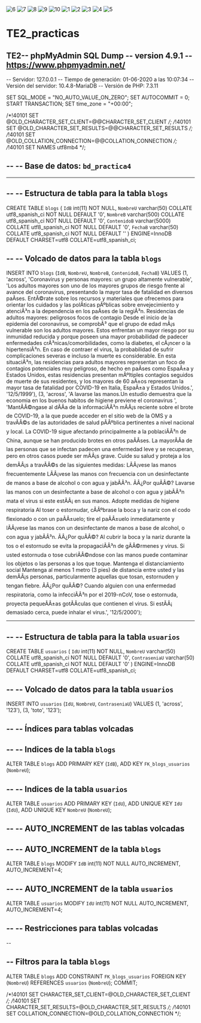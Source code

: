 
![6](https://user-images.githubusercontent.com/66241934/83391833-616b6f80-a3f4-11ea-8e36-5cddab61f7e6.jpg)
![7](https://user-images.githubusercontent.com/66241934/83391835-62040600-a3f4-11ea-9a2c-3b1ff4967549.jpg)
![8](https://user-images.githubusercontent.com/66241934/83391838-629c9c80-a3f4-11ea-9ce0-a80de113da51.jpg)
![9](https://user-images.githubusercontent.com/66241934/83391839-629c9c80-a3f4-11ea-9866-04d338794ff0.jpg)
![10](https://user-images.githubusercontent.com/66241934/83391841-63353300-a3f4-11ea-8533-98be2c3645af.jpg)
![1](https://user-images.githubusercontent.com/66241934/83391842-63353300-a3f4-11ea-9203-89f60456013e.jpg)
![2](https://user-images.githubusercontent.com/66241934/83391843-63cdc980-a3f4-11ea-8bbc-986a6f982d33.jpg)
![3](https://user-images.githubusercontent.com/66241934/83391844-63cdc980-a3f4-11ea-8ff2-e9cb6f9ad858.jpg)
![4](https://user-images.githubusercontent.com/66241934/83391845-64666000-a3f4-11ea-883f-c1eec60abad7.jpg)
![5](https://user-images.githubusercontent.com/66241934/83391846-64666000-a3f4-11ea-9c6f-543fc450e3a1.jpg)









# TE2_practicas



TE2-- phpMyAdmin SQL Dump
-- version 4.9.1
-- https://www.phpmyadmin.net/
--
-- Servidor: 127.0.0.1
-- Tiempo de generación: 01-06-2020 a las 10:07:34
-- Versión del servidor: 10.4.8-MariaDB
-- Versión de PHP: 7.3.11

SET SQL_MODE = "NO_AUTO_VALUE_ON_ZERO";
SET AUTOCOMMIT = 0;
START TRANSACTION;
SET time_zone = "+00:00";


/*!40101 SET @OLD_CHARACTER_SET_CLIENT=@@CHARACTER_SET_CLIENT */;
/*!40101 SET @OLD_CHARACTER_SET_RESULTS=@@CHARACTER_SET_RESULTS */;
/*!40101 SET @OLD_COLLATION_CONNECTION=@@COLLATION_CONNECTION */;
/*!40101 SET NAMES utf8mb4 */;

--
-- Base de datos: `bd_practica4`
--

-- --------------------------------------------------------

--
-- Estructura de tabla para la tabla `blogs`
--

CREATE TABLE `blogs` (
  `IdB` int(11) NOT NULL,
  `NombreU` varchar(50) COLLATE utf8_spanish_ci NOT NULL DEFAULT '0',
  `NombreB` varchar(500) COLLATE utf8_spanish_ci NOT NULL DEFAULT '0',
  `ContenidoB` varchar(5000) COLLATE utf8_spanish_ci NOT NULL DEFAULT '0',
  `FechaB` varchar(50) COLLATE utf8_spanish_ci NOT NULL DEFAULT ''
) ENGINE=InnoDB DEFAULT CHARSET=utf8 COLLATE=utf8_spanish_ci;

--
-- Volcado de datos para la tabla `blogs`
--

INSERT INTO `blogs` (`IdB`, `NombreU`, `NombreB`, `ContenidoB`, `FechaB`) VALUES
(1, 'across', 'Coronavirus y personas mayores: un grupo altamente vulnerable', 'Los adultos mayores son uno de los mayores grupos de riesgo frente al avance del coronavirus, presentando la mayor tasa de fatalidad en diversos paÃ­ses. EntÃ©rate sobre los recursos y materiales que ofrecemos para orientar los cuidados y las polÃ­ticas pÃºblicas sobre envejecimiento y atenciÃ³n a la dependencia en los paÃ­ses de la regiÃ³n.  Residencias de adultos mayores: peligrosos focos de contagio Desde el inicio de la epidemia del coronavirus, se comprobÃ³ que el grupo de edad mÃ¡s vulnerable son los adultos mayores. Estos enfrentan un mayor riesgo por su inmunidad reducida y porque poseen una mayor probabilidad de padecer enfermedades crÃ³nicas/comorbilidades, como la diabetes, el cÃ¡ncer o la hipertensiÃ³n. En caso de contraer el virus, la probabilidad de sufrir complicaciones severas e incluso la muerte es considerable. En esta situaciÃ³n, las residencias para adultos mayores representan un foco de contagios potenciales muy peligroso, de hecho en  paÃ­ses como EspaÃ±a y Estados Unidos, estas residencias  presentan mÃºltiples contagios seguidos de muerte de sus residentes, y los mayores de 60 aÃ±os representan la mayor tasa de fatalidad por COVID-19 en Italia, EspaÃ±a y Estados Unidos.', '12/5/1999'),
(3, 'across', 'A lavarse las manos.Un estudio demuestra que la economia en los buenos habitos de higiene previene el coronavirus ', 'MantÃÂ©ngase al dÃÂ­a de la informaciÃÂ³n mÃÂ¡s reciente sobre el brote de COVID-19, a la que puede acceder en el sitio web de la OMS y a travÃÂ©s de las autoridades de salud pÃÂºblica pertinentes a nivel nacional y local. La COVID-19 sigue afectando principalmente a la poblaciÃÂ³n de China, aunque se han producido brotes en otros paÃÂ­ses. La mayorÃÂ­a de las personas que se infectan padecen una enfermedad leve y se recuperan, pero en otros casos puede ser mÃÂ¡s grave. Cuide su salud y proteja a los demÃÂ¡s a travÃÂ©s de las siguientes medidas:  LÃÂ¡vese las manos frecuentemente LÃÂ¡vese las manos con frecuencia con un desinfectante de manos a base de alcohol o con agua y jabÃÂ³n.  ÃÂ¿Por quÃÂ©? Lavarse las manos con un desinfectante a base de alcohol o con agua y jabÃÂ³n mata el virus si este estÃÂ¡ en sus manos.  Adopte medidas de higiene respiratoria Al toser o estornudar, cÃÂºbrase la boca y la nariz con el codo flexionado o con un paÃÂ±uelo; tire el paÃÂ±uelo inmediatamente y lÃÂ¡vese las manos con un desinfectante de manos a base de alcohol, o con agua y jabÃÂ³n.  ÃÂ¿Por quÃÂ©? Al cubrir la boca y la nariz durante la tos o el estornudo se evita la propagaciÃÂ³n de gÃÂ©rmenes y virus. Si usted estornuda o tose cubriÃÂ©ndose con las manos puede contaminar los objetos o las personas a los que toque.  Mantenga el distanciamiento social Mantenga al menos 1 metro (3 pies) de distancia entre usted y las demÃÂ¡s personas, particularmente aquellas que tosan, estornuden y tengan fiebre.  ÃÂ¿Por quÃÂ©? Cuando alguien con una enfermedad respiratoria, como la infecciÃÂ³n por el 2019-nCoV, tose o estornuda, proyecta pequeÃÂ±as gotÃÂ­culas que contienen el virus. Si estÃÂ¡ demasiado cerca, puede inhalar el virus.', '12/5/2000');

-- --------------------------------------------------------

--
-- Estructura de tabla para la tabla `usuarios`
--

CREATE TABLE `usuarios` (
  `IdU` int(11) NOT NULL,
  `NombreU` varchar(50) COLLATE utf8_spanish_ci NOT NULL DEFAULT '0',
  `ContraseniaU` varchar(50) COLLATE utf8_spanish_ci NOT NULL DEFAULT '0'
) ENGINE=InnoDB DEFAULT CHARSET=utf8 COLLATE=utf8_spanish_ci;

--
-- Volcado de datos para la tabla `usuarios`
--

INSERT INTO `usuarios` (`IdU`, `NombreU`, `ContraseniaU`) VALUES
(1, 'across', '123'),
(3, 'toto', '123');

--
-- Índices para tablas volcadas
--

--
-- Indices de la tabla `blogs`
--
ALTER TABLE `blogs`
  ADD PRIMARY KEY (`IdB`),
  ADD KEY `FK_blogs_usuarios` (`NombreU`);

--
-- Indices de la tabla `usuarios`
--
ALTER TABLE `usuarios`
  ADD PRIMARY KEY (`IdU`),
  ADD UNIQUE KEY `IdU` (`IdU`),
  ADD UNIQUE KEY `NombreU` (`NombreU`);

--
-- AUTO_INCREMENT de las tablas volcadas
--

--
-- AUTO_INCREMENT de la tabla `blogs`
--
ALTER TABLE `blogs`
  MODIFY `IdB` int(11) NOT NULL AUTO_INCREMENT, AUTO_INCREMENT=4;

--
-- AUTO_INCREMENT de la tabla `usuarios`
--
ALTER TABLE `usuarios`
  MODIFY `IdU` int(11) NOT NULL AUTO_INCREMENT, AUTO_INCREMENT=4;

--
-- Restricciones para tablas volcadas
--

--









-- Filtros para la tabla `blogs`
--
ALTER TABLE `blogs`
  ADD CONSTRAINT `FK_blogs_usuarios` FOREIGN KEY (`NombreU`) REFERENCES `usuarios` (`NombreU`);
COMMIT;

/*!40101 SET CHARACTER_SET_CLIENT=@OLD_CHARACTER_SET_CLIENT */;
/*!40101 SET CHARACTER_SET_RESULTS=@OLD_CHARACTER_SET_RESULTS */;
/*!40101 SET COLLATION_CONNECTION=@OLD_COLLATION_CONNECTION */;

